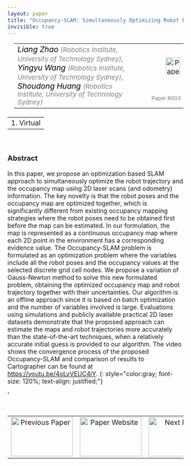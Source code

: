 ```yaml
---
layout: paper
title: "Occupancy-SLAM: Simultaneously Optimizing Robot Poses and Continuous Occupancy Map"
invisible: true
---
```

<head>
<style>
* {
  box-sizing: border-box;
}

#myInput {
  background-position: 10px 10px;
  background-repeat: no-repeat;
  width: 100%;
  font-size: 100%;
  padding: 12px 20px 12px 40px;
  border: 1px solid #ddd;
  margin-bottom: 12px;
}

#myTable, #myTableA {
  border-collapse: collapse;
  width: 100%;
  border: 1px solid #ddd;
  font-size: 100%;
}

#myTable th, #myTable td, #myTableA th, #myTableA td {
  text-align: left;
  padding: 12px;
}

#myTable tr, #myTableA tr {
  border-bottom: 1px solid #ddd;
}

#myTable tr.header, #myTable tr:hover, #myTableA tr.header, #myTableA tr:hover {
  background-color: #f1f1f1;
}


#eventcounter1 a {
    font-size: 12px;
    color: #ffffff;
    display: block;
}

#eventcounter1 a:hover {
    text-decoration: none;
}

#eventcounter2 a {
    font-size: 12px;
    color: #ffffff;
    display: block;
}

#eventcounter2 a:hover {
    text-decoration: none;
}

</style>
</head>

<table width = "95%" style="padding-left: 15px; margin-left: auto; margin-right: 10px;">
<tr><td style = "vertical-align: top; padding-right: 25px;" rowspan="2">
<span style="color:black; font-size: 110%;"><i>
Liang Zhao <span style="color:gray; font-size: 85%">(Robotics Institute, University of Technology Sydney)</span><span style="color:gray; font-size: 100%">,</span><br>
Yingyu Wang <span style="color:gray; font-size: 85%">(Robotics Institute, University of Technology Sydney)</span><span style="color:gray; font-size: 100%">,</span><br>
Shoudong Huang <span style="color:gray; font-size: 85%">(Robotics Institute, University of Technology Sydney)</span>
</i></span>
</td>

<td style="text-align: right;"><a href="http://www.roboticsproceedings.org/rss18/p003.pdf"><img src="{{ site.baseurl }}/images/paper_link.png" alt="Paper Website" width = "33"  height = "40"/></a><br></td>
</tr>
<tr>
<td style="color:#777789; text-align:right; font-size: 75%; margin-right:10px;">Paper&nbsp;#003</td>
</tr>
</table>

<table width="80%" style="margin-top: 20px; margin-left: auto; margin-right: auto;">
  <tr>
    <td style="text-align:center;">1. Virtual</td>
  </tr>
</table>
<br>


### Abstract
In this paper, we propose an optimization based SLAM approach to simultaneously optimize the robot trajectory and the occupancy map using 2D laser scans (and odometry) information. The key novelty is that the robot poses and the occupancy map are optimized together, which is significantly different from existing occupancy mapping strategies where the robot poses need to be obtained first before the map can be estimated. In our formulation, the map is represented as a continuous occupancy map where each 2D point in the environment has a corresponding evidence value. The Occupancy-SLAM problem is formulated as an optimization problem where the variables include all the robot poses and the occupancy values at the selected discrete grid cell nodes. We propose a variation of Gauss-Newton method to solve this new formulated problem, obtaining the optimized occupancy map and robot trajectory together with their uncertainties. Our algorithm is an offline approach since it is based on batch optimization and the number of variables involved is large. Evaluations using simulations and publicly available practical 2D laser datasets demonstrate that the proposed approach can estimate the maps and robot trajectories more accurately than the state-of-the-art techniques, when a relatively accurate initial guess is provided to our algorithm. The video shows the convergence process of the proposed Occupancy-SLAM and comparison of results to Cartographer can be found at https://youtu.be/4oLyVEUC4iY.
{: style="color:gray; font-size: 120%; text-align: justified;"}


<table width="100%" style="margin-top:40px;">
<tr>
    <td style="width: 30%; text-align: center;"><a href="{{ site.baseurl }}/program/papers/002/">
<img src="{{ site.baseurl }}/images/previous_paper_icon.png"
       alt="Previous Paper" width = "142"  height = "90"/> 
</a> </td>
<td style="text-align: center;"><a href="{{ site.baseurl }}/program/papers">
<img src="{{ site.baseurl }}/images/overview_icon.png"
       alt="Paper Website" width = "142"  height = "90"/> 
</a> </td>
    <td style="width: 30%; text-align: center;"><a href="{{ site.baseurl }}/program/papers/004/">
    <img src="{{ site.baseurl }}/images/next_paper_icon.png"
        alt="Next Paper" width = "142"  height = "90"/>
    </a></td>
'</tr>
</table>
